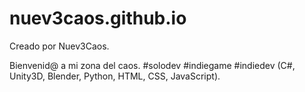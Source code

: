 # nuev3caos.github.io

Creado por Nuev3Caos.


   Bienvenid@ a mi zona del caos.
   #solodev #indiegame #indiedev
   (C#, Unity3D, Blender, Python, HTML, CSS, JavaScript).
	
  

	
